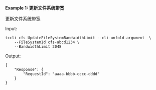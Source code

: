 **Example 1: 更新文件系统带宽**

更新文件系统带宽

Input: 

```
tccli cfs UpdateFileSystemBandwidthLimit --cli-unfold-argument  \
    --FileSystemId cfs-abcd1234 \
    --BandwidthLimit 2048
```

Output: 
```
{
    "Response": {
        "RequestId": "aaaa-bbbb-cccc-dddd"
    }
}
```

